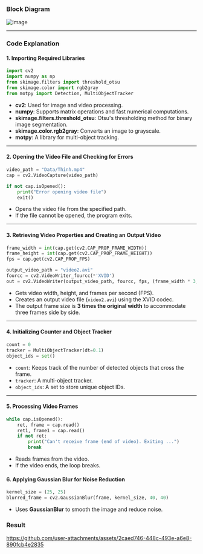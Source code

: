 ### Block Diagram
![image](https://github.com/user-attachments/assets/79720cde-f0ea-40e0-8e72-2dde978bcdf0)

---
### Code Explanation
#### 1. Importing Required Libraries
```python
import cv2
import numpy as np
from skimage.filters import threshold_otsu
from skimage.color import rgb2gray
from motpy import Detection, MultiObjectTracker
```
* **cv2**: Used for image and video processing.
* **numpy**: Supports matrix operations and fast numerical computations.
* **skimage.filters.threshold_otsu**: Otsu's thresholding method for binary image segmentation.
* **skimage.color.rgb2gray**: Converts an image to grayscale.
* **motpy**: A library for multi-object tracking.
---
#### 2. Opening the Video File and Checking for Errors
```python
video_path = "Data/Thinh.mp4"
cap = cv2.VideoCapture(video_path)

if not cap.isOpened():
    print("Error opening video file")
    exit()
```
* Opens the video file from the specified path.
* If the file cannot be opened, the program exits.
---
#### 3. Retrieving Video Properties and Creating an Output Video
```python
frame_width = int(cap.get(cv2.CAP_PROP_FRAME_WIDTH))
frame_height = int(cap.get(cv2.CAP_PROP_FRAME_HEIGHT))
fps = cap.get(cv2.CAP_PROP_FPS)

output_video_path = "video2.avi"
fourcc = cv2.VideoWriter_fourcc(*'XVID')
out = cv2.VideoWriter(output_video_path, fourcc, fps, (frame_width * 3, frame_height))  # Output size for 3 frames
```
* Gets video width, height, and frames per second (FPS).
* Creates an output video file (`video2.avi`) using the XVID codec.
* The output frame size is **3 times the original width** to accommodate three frames side by side.
---
#### 4. Initializing Counter and Object Tracker
```python
count = 0  
tracker = MultiObjectTracker(dt=0.1) 
object_ids = set()
```
* `count`: Keeps track of the number of detected objects that cross the frame.
* `tracker`: A multi-object tracker.
* `object_ids`: A set to store unique object IDs.
---
#### 5. Processing Video Frames
```python
while cap.isOpened():
    ret, frame = cap.read()
    ret1, frame1 = cap.read()
    if not ret:
        print("Can't receive frame (end of video). Exiting ...")
        break
```
* Reads frames from the video.
* If the video ends, the loop breaks.
#### 6. Applying Gaussian Blur for Noise Reduction
```python
kernel_size = (25, 25)
blurred_frame = cv2.GaussianBlur(frame, kernel_size, 40, 40)
```
* Uses **GaussianBlur** to smooth the image and reduce noise.
### Result 
https://github.com/user-attachments/assets/2caed746-448c-493e-a6e8-890fcb4e2835

